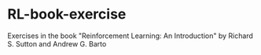 # RL-book-exercise
Exercises in the book "Reinforcement Learning: An Introduction" by Richard S. Sutton and Andrew G. Barto

